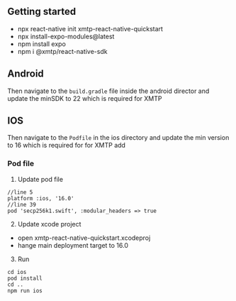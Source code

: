 ## Getting started
- npx react-native init xmtp-react-native-quickstart
- npx install-expo-modules@latest
- npm install expo
- npm i @xmtp/react-native-sdk

## Android
Then navigate to the `build.gradle` file inside the android director and update the minSDK to 22 which is required for XMTP

## IOS 
Then navigate to the `Podfile` in the ios directory and update the min version to 16 which is required for for XMTP
add 

### Pod file
1. Update pod file
```
//line 5
platform :ios, '16.0'
//line 39 
pod 'secp256k1.swift', :modular_headers => true
```
2. Update xcode project 
- open xmtp-react-native-quickstart.xcodeproj
- hange main deployment target to 16.0

3. Run

```
cd ios
pod install
cd ..
npm run ios
```
